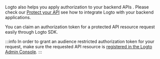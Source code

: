 Logto also helps you apply authorization to your backend APIs . Please check our [Protect your API](../../protect-your-api/README.mdx) see how to integrate Logto with your backend applications.

You can claim an authorization token for a protected API resource request easily through Logto SDK.

:::info
In order to grant an audience restricted authorization token for your request, make sure the requested API resource is [registered in the Logto Admin Console](../../protect-your-api/#register-the-api-resources-through-logto-admin-console).
:::
